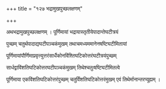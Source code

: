 +++
title = "१२७ भद्रामुखपुच्छलक्षणम्"

+++

अथभद्रामुखपुच्छलक्षणम् । पूर्णिमायां भद्रायास्तृतीयेपादान्तेघटीत्रयं

पुच्छम् चतुर्थपादाद्यघटीपञ्चकंमुखम् तथाचमध्यममानेनषष्टिघटीमितायां

पूर्णिमायांपौर्णिमाप्रवृत्त्युत्तरंसार्धैकोनविंश्तिघटिकोत्तरंघटीत्रयंपुच्छम्

सार्धद्वाविंशतिघटिकोत्तरघटीपञ्चकंमुखम् तिथेश्चतुःषष्टिघटीमितत्वे

पूर्णिमाया एकविंशतिघटिकोत्तरंपुच्छम् चतुर्विंशतिघटिकोत्तरंमुखम् एवं तिथेर्मानान्तरप्यूह्यम् ।
